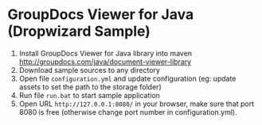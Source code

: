 GroupDocs Viewer for Java (Dropwizard Sample)
==============================================

1. Install GroupDocs Viewer for Java library into maven http://groupdocs.com/java/document-viewer-library
2. Download sample sources to any directory
3. Open file `configuration.yml` and update configuration (eg: update assets to set the path to the storage folder)
4. Run file `run.bat` to start sample application
5. Open URL `http://127.0.0.1:8080/` in your browser, make sure that port 8080 is free (otherwise change port number in configuration.yml).
